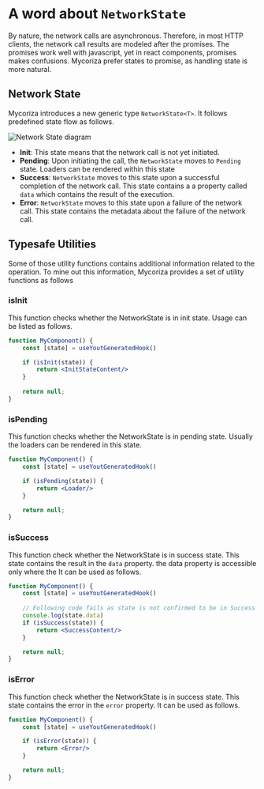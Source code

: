 # A word about `NetworkState`

By nature, the network calls are asynchronous. Therefore, in most HTTP clients, the network call
results are modeled after the promises. The promises work well with javascript, yet in react 
components, promises makes confusions. Mycoriza prefer states to promise, as handling state is more natural.

## Network State
Mycoriza introduces a new generic type `NetworkState<T>`. It follows predefined state flow as follows.

![Network State diagram](https://kroki.io/ditaa/svg/eNq9kj0OAiEQhfs5xVxgwwU2dhZ2RltigxOzDSbAGos5vDHIMvxtKR2Pj5nh8QAAu0tNv6WhI07TgRFPdgmIPGdVwiyq6QQoIfIARrw1yg783fHxTWYNtAdfyFPgYeXtuLz6quDIDYbJpg0nV8LAM9n7Yh_ZQF3BjOldwsAkcQNXnpRz_xW-rsaQ9_FrnHu6Bm6tqio3AeSt6izCpItExl6pRzd12I0lwAcHqpJr)

* **Init**: This state means that the network call is not yet initiated. 
* **Pending**: Upon initiating the call, the `NetworkState` moves to `Pending` state. Loaders can be rendered within this state
* **Success**: `NetworkState` moves to this state upon a successful completion of the network call. This state contains a
a property called `data` which contains the result of the execution.
* **Error**: `NetworkState` moves to this state upon a failure of the network call. This state contains the metadata about 
the failure of the network call.

## Typesafe Utilities

Some of those utility functions contains additional information related to the operation. To mine out this information,
Mycoriza provides a set of utility functions as follows

### isInit 

This function checks whether the NetworkState is in init state. Usage can be listed as follows.

```jsx
function MyComponent() {
    const [state] = useYoutGeneratedHook()

    if (isInit(state)) {
        return <InitStateContent/>
    }
    
    return null;
}
``` 

### isPending

This function checks whether the NetworkState is in pending state. Usually the loaders can be rendered in this state.

```jsx
function MyComponent() {
    const [state] = useYoutGeneratedHook()

    if (isPending(state)) {
        return <Loader/>
    }

    return null;
}
```

### isSuccess

This function check whether the NetworkState is in success state. This state contains the result in the `data` property.
the data property is accessible only where the 
It can be used as follows.

```jsx
function MyComponent() {
    const [state] = useYoutGeneratedHook()
    
    // Following code fails as state is not confirmed to be in Success state.
    console.log(state.data)
    if (isSuccess(state)) {
        return <SuccessContent/>
    }

    return null;
}
```

### isError

This function check whether the NetworkState is in success state. This state contains the error in the `error` property.
It can be used as follows.

```jsx
function MyComponent() {
    const [state] = useYoutGeneratedHook()

    if (isError(state)) {
        return <Error/>
    }

    return null;
}
```

